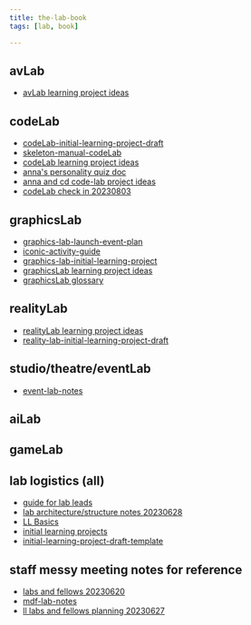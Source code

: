 ```yaml
---
title: the-lab-book
tags: [lab, book]

---
```



avLab
---
* [avLab learning project ideas](/Zhbhq_W2Srm-lOt5FxMzBg)

codeLab
---
* [codeLab-initial-learning-project-draft](/WzIQOW-sRNylv1tVllt0gw)
* [skeleton-manual-codeLab](/sU3MRIs5Tr6omzz3gLr0Mg)
* [codeLab learning project ideas](/cc-lscbBRHOrDrkvs0IJrw)
* [anna's personality quiz doc](https://hackmd.io/UIA517YORmmjDjZCgBQQCQ)
* [anna and cd code-lab project ideas](https://hackmd.io/j2cIg_0GTw2X0ckh8csv9g)
* [codeLab check in 20230803](/1tHFgKvdToeXecTcjg9z6w)

graphicsLab
---
* [graphics-lab-launch-event-plan](/fb3StFdWTV2YUJoJZmcTZA)
* [iconic-activity-guide](/21a8CJhwQyysFo68aig8zw)
* [graphics-lab-initial-learning-project](/gRfNqwfXQY-IttWzC1VSeQ)
* [graphicsLab learning project ideas](/zZ3wXNwzQByhiDmCzuvatw)
* [graphicsLab glossary](/BQ7a5o2NQV-UsFBkdRKqXw)

realityLab
---
* [realityLab learning project ideas](/RcOpVHuhQxGBvy8sbYNJng)
* [reality-lab-initial-learning-project-draft](/GzStfSLoSu6ih0F_apxUgQ)

studio/theatre/eventLab
---
* [event-lab-notes](/koAK3R4RQDSZ8ssLSXLdYw)

aiLab
---

gameLab
---

lab logistics (all)
---
* [guide for lab leads](/YfSuqzLDSZWhbM4LBCMp-Q)
* [lab architecture/structure notes 20230628](/MKJ4Iys7RcSD2FuI1hYBbA)
* [LL Basics](/qfkTn-RzT2edGSIB91H01w)
* [initial learning projects](/Ry3URNooRQab8hpYnSCSmA)
* [initial-learning-project-draft-template](/APlX3NheQ6iChutJYR03rw)


staff messy meeting notes for reference
---
* [labs and fellows 20230620](/1ommqWzCR2itgCcEVhoRyw)
* [mdf-lab-notes](https://hackmd.io/Q6LT8KtwSKa6qcffJPo4sg)
* [ll labs and fellows planning 20230627](/F-BW3iubSFaKmbA5Dc6aeQ)

